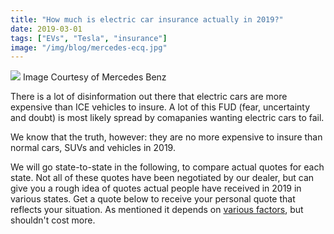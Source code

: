 ```yaml
---
title: "How much is electric car insurance actually in 2019?"
date: 2019-03-01
tags: ["EVs", "Tesla", "insurance"]
image: "/img/blog/mercedes-ecq.jpg"
---
```


![](/img/blog/mercedes-ecq.jpg)
Image Courtesy of Mercedes Benz

There is a lot of disinformation out there that electric cars are more expensive than ICE vehicles to insure. A lot of this FUD (fear, uncertainty and doubt) is most likely spread by comapanies wanting electric cars to fail.

We know that the truth, however: they are no more expensive to insure than normal cars, SUVs and vehicles in 2019.

We will go state-to-state in the following, to compare actual quotes for each state. Not all of these quotes have been negotiated by our dealer, but can give you a rough idea of quotes actual people have received in 2019 in various states. Get a quote below to receive your personal quote that reflects your situation. As mentioned it depends on [various factors](https://electrade.app/blog/how-insurance-companies-price-electric-car-insurance/), but shouldn't cost more.

